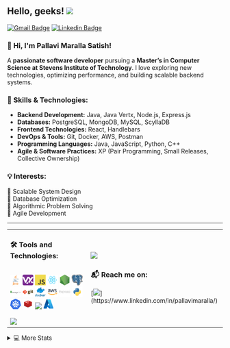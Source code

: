 ## Hello, geeks! <img src="https://media.giphy.com/media/gM5qFksULw54NMWyry/giphy.gif" width="30px">

[![Gmail Badge](https://img.shields.io/badge/-pallavimarallas@gmail.com-c14438?style=flat&logo=Gmail&logoColor=white)](mailto:pallavimarallas@gmail.com "Connect via Email")
[![Linkedin Badge](https://img.shields.io/badge/-Pallavi%20Maralla%20Satish-0072b1?style=flat&logo=Linkedin&logoColor=white)](https://www.linkedin.com/in/pallavimaralla/ "Connect on LinkedIn")

### 👋 Hi, I'm Pallavi Maralla Satish!  
A **passionate software developer** pursuing a **Master’s in Computer Science at Stevens Institute of Technology**. I love exploring new technologies, optimizing performance, and building scalable backend systems.  

### 🚀 Skills & Technologies:
- **Backend Development:** Java, Java Vertx, Node.js, Express.js
- **Databases:** PostgreSQL, MongoDB, MySQL, ScyllaDB  
- **Frontend Technologies:** React, Handlebars  
- **DevOps & Tools:** Git, Docker, AWS, Postman  
- **Programming Languages:** Java, JavaScript, Python, C++  
- **Agile & Software Practices:** XP (Pair Programming, Small Releases, Collective Ownership)  

### 💡 Interests:
🔹 Scalable System Design  
🔹 Database Optimization  
🔹 Algorithmic Problem Solving  
🔹 Agile Development  

---

<table>
 <tr>
  <td><h3>🛠️ Tools and Technologies:</h3>
  
  <br>
  <code><img height="25" src="https://raw.githubusercontent.com/github/explore/main/topics/java/java.png"></code>
  <code><img height="25" src="https://raw.githubusercontent.com/github/explore/main/topics/vertx/vertx.png"></code>
  <code><img height="25" src="https://raw.githubusercontent.com/github/explore/main/topics/javascript/javascript.png"></code>
  <code><img height="25" src="https://raw.githubusercontent.com/github/explore/main/topics/react/react.png"></code>
  <code><img height="25" src="https://raw.githubusercontent.com/github/explore/main/topics/nodejs/nodejs.png"></code>
  <code><img height="25" src="https://raw.githubusercontent.com/github/explore/main/topics/postgresql/postgresql.png"></code>
  <code><img height="25" src="https://raw.githubusercontent.com/github/explore/main/topics/mongodb/mongodb.png"></code>
  <code><img height="25" src="https://raw.githubusercontent.com/github/explore/main/topics/git/git.png"></code>
  <code><img height="25" src="https://raw.githubusercontent.com/github/explore/main/topics/docker/docker.png"></code>
  <code><img height="25" src="https://raw.githubusercontent.com/github/explore/main/topics/aws/aws.png"></code>
  <code><img height="25" src="https://raw.githubusercontent.com/github/explore/main/topics/express/express.png"></code>
  <code><img height="25" src="https://raw.githubusercontent.com/github/explore/main/topics/python/python.png"></code>
  <code><img height="25" src="https://raw.githubusercontent.com/github/explore/main/topics/kubernetes/kubernetes.png"></code>
  <code><img height="25" src="https://raw.githubusercontent.com/github/explore/main/topics/redis/redis.png"></code>
  <code><img height="25" src="https://raw.githubusercontent.com/github/explore/main/topics/googlecloud/googlecloud.png"></code>
  <code><img height="25" src="https://raw.githubusercontent.com/github/explore/main/topics/azure/azure.png"></code>
<br><br>
  
  <img src="https://github-readme-stats.vercel.app/api?username=pallavimaralla&show_icons=true&theme=dark" width="400">
  </td>
  <td>
  <img src="https://media1.giphy.com/media/v1.Y2lkPTc5MGI3NjExcW1wb2EwamE2cjE4YWhtdHF5N3VxMW0ydHAxbXJ4YWRiOHA4c3FteCZlcD12MV9pbnRlcm5hbF9naWZfYnlfaWQmY3Q9Zw/fWCXD5sCs21t3vJvNs/giphy.gif" height="200">
  <h3>📬 Reach me on:</h3>
 [<img src="https://img.shields.io/badge/linkedin-%230077B5.svg?&style=for-the-badge&logo=linkedin&logoColor=white" />](https://www.linkedin.com/in/pallavimaralla/) 
  </td>
 </tr>
</table>

<details> 
  <summary>💻 More Stats</summary>
  <img alt="Pallavi's Activity Graph" src="https://activity-graph.herokuapp.com/graph?username=pallavimaralla&theme=react-dark"/> 
</details>

<!--
**pallavimaralla/pallavimaralla** is a ✨ _special_ ✨ repository because its `README.md` (this file) appears on your GitHub profile.

Here are some ideas to get you started:

- 🔭 I’m currently working on ...
- 🌱 I’m currently learning ...
- 👯 I’m looking to collaborate on ...
- 🤔 I’m looking for help with ...
- 💬 Ask me about ...
- 📫 How to reach me: ...
- 😄 Pronouns: ...
- ⚡ Fun fact: ...
-->
